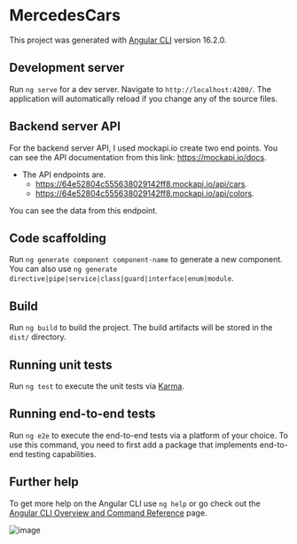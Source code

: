 # MercedesCars

This project was generated with [Angular CLI](https://github.com/angular/angular-cli) version 16.2.0.

## Development server

Run `ng serve` for a dev server. Navigate to `http://localhost:4200/`. The application will automatically reload if you change any of the source files.

## Backend server API

For the backend server API, I used mockapi.io create two end points. You can see the API documentation from this link: https://mockapi.io/docs. 
* The API endpoints are.
   * https://64e52804c555638029142ff8.mockapi.io/api/cars. 
   * https://64e52804c555638029142ff8.mockapi.io/api/colors.

You can see the data from this endpoint.


## Code scaffolding

Run `ng generate component component-name` to generate a new component. You can also use `ng generate directive|pipe|service|class|guard|interface|enum|module`.

## Build

Run `ng build` to build the project. The build artifacts will be stored in the `dist/` directory.

## Running unit tests

Run `ng test` to execute the unit tests via [Karma](https://karma-runner.github.io).

## Running end-to-end tests

Run `ng e2e` to execute the end-to-end tests via a platform of your choice. To use this command, you need to first add a package that implements end-to-end testing capabilities.

## Further help

To get more help on the Angular CLI use `ng help` or go check out the [Angular CLI Overview and Command Reference](https://angular.io/cli) page.


![image](https://github.com/habibmevlut/mercedes-cars/assets/13496352/79238059-27ab-42c3-bfb1-cf075b6008ad)

